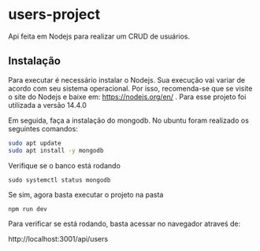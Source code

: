 # users-project
Api feita em Nodejs para realizar um CRUD de usuários.

## Instalação
Para executar é necessário instalar o Nodejs. Sua execução vai variar de acordo com seu sistema operacional. Por isso, recomenda-se que se visite o site do Nodejs e baixe em: https://nodejs.org/en/ . Para esse projeto foi utilizada a versão 14.4.0

Em seguida, faça a instalação do mongodb. No ubuntu foram realizado os seguintes comandos:

```bash
sudo apt update
sudo apt install -y mongodb
```
Verifique se o banco está rodando 

```
sudo systemctl status mongodb
```
Se sim, agora basta executar o projeto na pasta

```
npm run dev
```

Para verificar se está rodando, basta acessar no navegador atraveś de:

http://localhost:3001/api/users
